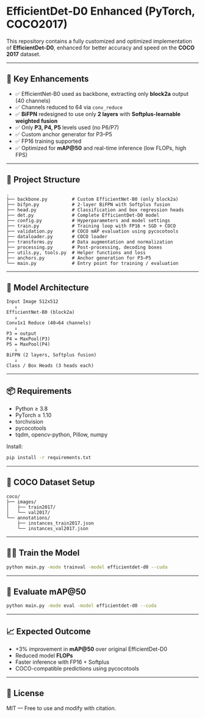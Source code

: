 # EfficientDet-D0 Enhanced (PyTorch, COCO2017)

This repository contains a fully customized and optimized implementation of **EfficientDet-D0**, enhanced for better accuracy and speed on the **COCO 2017** dataset.

---

## 🚀 Key Enhancements

- ✅ EfficientNet-B0 used as backbone, extracting only **block2a** output (40 channels)
- ✅ Channels reduced to 64 via `conv_reduce`
- ✅ **BiFPN** redesigned to use only **2 layers** with **Softplus-learnable weighted fusion**
- ✅ Only **P3, P4, P5** levels used (no P6/P7)
- ✅ Custom anchor generator for P3–P5
- ✅ FP16 training supported
- ✅ Optimized for **mAP@50** and real-time inference (low FLOPs, high FPS)

---

## 📁 Project Structure

```
.
├── backbone.py         # Custom EfficientNet-B0 (only block2a)
├── bifpn.py            # 2-layer BiFPN with Softplus fusion
├── head.py             # Classification and box regression heads
├── det.py              # Complete EfficientDet-D0 model
├── config.py           # Hyperparameters and model settings
├── train.py            # Training loop with FP16 + SGD + COCO
├── validation.py       # COCO mAP evaluation using pycocotools
├── dataloader.py       # COCO loader
├── transforms.py       # Data augmentation and normalization
├── processing.py       # Post-processing, decoding boxes
├── utils.py, tools.py  # Helper functions and loss
├── anchors.py          # Anchor generation for P3–P5
└── main.py             # Entry point for training / evaluation
```

---

## 🧠 Model Architecture

```text
Input Image 512x512
   ↓
EfficientNet-B0 (block2a)
   ↓
Conv1x1 Reduce (40→64 channels)
   ↓
P3 = output
P4 = MaxPool(P3)
P5 = MaxPool(P4)
   ↓
BiFPN (2 layers, Softplus fusion)
   ↓
Class / Box Heads (3 heads each)
```

---

## 📦 Requirements

- Python ≥ 3.8
- PyTorch ≥ 1.10
- torchvision
- pycocotools
- tqdm, opencv-python, Pillow, numpy

Install:
```bash
pip install -r requirements.txt
```

---

## 📂 COCO Dataset Setup

```
coco/
├── images/
│   ├── train2017/
│   └── val2017/
└── annotations/
    ├── instances_train2017.json
    └── instances_val2017.json
```

---

## 🏋️‍♂️ Train the Model

```bash
python main.py -mode trainval -model efficientdet-d0 --cuda
```

---

## 🧪 Evaluate mAP@50

```bash
python main.py -mode eval -model efficientdet-d0 --cuda
```

---

## 📈 Expected Outcome

- +3% improvement in **mAP@50** over original EfficientDet-D0
- Reduced model **FLOPs**
- Faster inference with FP16 + Softplus
- COCO-compatible predictions using pycocotools

---

## 🔐 License

MIT — Free to use and modify with citation.
